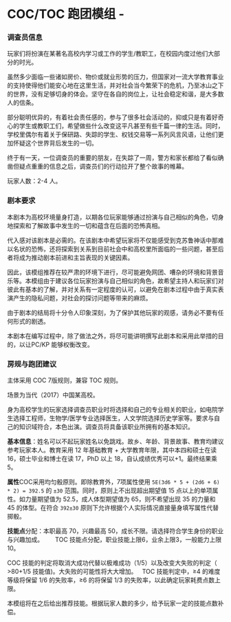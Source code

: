 # COC/TOC 跑团模组 - 

### 调查员信息
玩家们将扮演在某著名高校内学习或工作的学生/教职工，在校园内度过他们大部分的时光。 

虽然多少面临一些诸如房价、物价或就业形势的压力，但国家对一流大学教育事业的支持使得他们能安心地在这里生活，并对社会当今繁荣下的危机，乃至冰山之下的世界，没有足够切身的体会。坚守在各自的岗位上，让社会稳定和谐，是大多数人的信条。     

部分聪明优异的，有着社会责任感的，参与了很多社会活动的，抑或只是有着好奇心的学生或教职工们，希望做些什么改变这平凡甚至有些千篇一律的生活。同时，学校里偶尔有着关于保研路、失踪的学生、权钱交易等一系列风言风语，让他们更加怀疑这个世界背后发生的一切。

终于有一天，一位调查员的重要的朋友，在失踪了一周，警方和家长都给了看似确凿但疑点重重的信息之后，调查员们的行动拉开了整个故事的帷幕。  

玩家人数：2-4 人。

### 剧本要求
本剧本为高校环境量身打造，以期各位玩家能够通过扮演与自己相似的角色，切身地探索和了解故事中发生的一切和蕴含在后面的恐怖真相。 

代入感对该剧本是必需的。在该剧本中希望玩家将不仅能感受到克苏鲁神话中那难以名状的恐怖，还将探索到关系到目前社会中和高校里所面临的一些问题，甚至后者将成为推动剧本前进和主旨表现的关键因素。     

因此，该模组推荐在较严肃的环境下进行，尽可能避免网团、嘈杂的环境和背景音乐等。本模组由于建议各位玩家扮演与自己相似的角色，故希望主持人和玩家们对彼此有基本的了解，并对关系有一定程度的认可，以避免在剧本过程中由于真实表演产生的隐私问题，对社会的探讨问题等带来的麻烦。     

由于剧本的结局将十分令人印象深刻，为了保护其他玩家的观感，请务必不要有任何形式的剧透。     

本剧本在编写过程中，除了做法之外，将尽可能讲明撰写此剧本和采用此举措的目的，以让PC/KP 能够权衡改变。       

### 房规与跑团建议
主体采用 COC 7版规则，兼容 TOC 规则。  

场景为当代（2017）中国某高校。       

身为高校学生的玩家选择调查员职业时将选择和自己的专业相关的职业，如电院学生选择工程师，生物学/医学专业选择医生，人文学院选择历史学家等。要求与自己的知识域符合，本色出演。调查员将具备该职业所拥有的基本知识。         

**基本信息**：姓名可以不起玩家姓名以免跳戏。故乡、年龄、背景故事、教育均建议参考玩家本人。教育采用 12 年基础教育 + 大学教育年限，其中本四和硕士在读 16，硕士毕业和博士在读 17，PhD 以上 18，自认成绩优秀可以+1。最终结果乘5。         

**属性**COC采用均匀骰原则。即除教育外，7项属性使用 `5E(3d6 * 5 + (2d6 + 6) * 2) = 392.5` 的 `±30` 范围。同时，原则上不出现超出期望值 15 点以上的单项属性。如力量期望值为 52.5，成人体型期望值为 65，则不希望出现 35 的力量和 45 的体型。在符合 `392±30` 原则下允许根据个人实际情况直接量身填写属性代替掷骰。         

**技能点**分配：本职最高 70，兴趣最高 50，成长不限。请选择符合学生身份的职业与兴趣加成。           
TOC 技能点分配，职业技能上限6，业余上限3，一般能力上限10。

COC 技能的判定将取消大成功代替以极难成功（1/5）以及改变大失败的判定（ >80+1/5 技能值)。大失败的可能性将大大增加。        
TOC 技能判定中，≥4 的难度等级将保留 1/6 的失败率，≥6 的将保留 1/3 的失败率，以此确定玩家耗费点数上限。

本模组将在之后给出推荐技能。根据玩家人数的多少，给予玩家一定的技能点数补偿。




